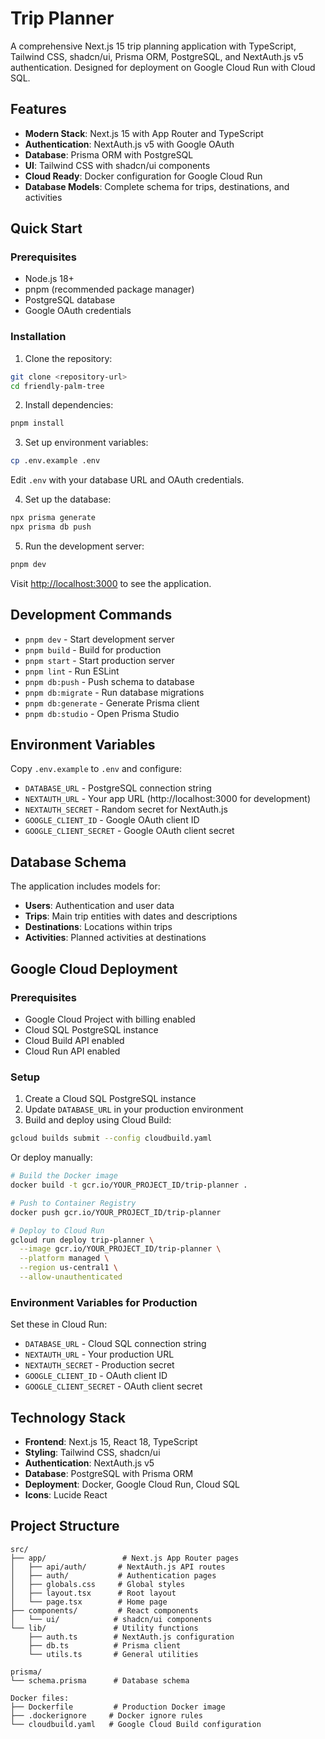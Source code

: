 # Trip Planner

A comprehensive Next.js 15 trip planning application with TypeScript, Tailwind CSS, shadcn/ui, Prisma ORM, PostgreSQL, and NextAuth.js v5 authentication. Designed for deployment on Google Cloud Run with Cloud SQL.

## Features

- **Modern Stack**: Next.js 15 with App Router and TypeScript
- **Authentication**: NextAuth.js v5 with Google OAuth
- **Database**: Prisma ORM with PostgreSQL
- **UI**: Tailwind CSS with shadcn/ui components
- **Cloud Ready**: Docker configuration for Google Cloud Run
- **Database Models**: Complete schema for trips, destinations, and activities

## Quick Start

### Prerequisites

- Node.js 18+
- pnpm (recommended package manager)
- PostgreSQL database
- Google OAuth credentials

### Installation

1. Clone the repository:
```bash
git clone <repository-url>
cd friendly-palm-tree
```

2. Install dependencies:
```bash
pnpm install
```

3. Set up environment variables:
```bash
cp .env.example .env
```
Edit `.env` with your database URL and OAuth credentials.

4. Set up the database:
```bash
npx prisma generate
npx prisma db push
```

5. Run the development server:
```bash
pnpm dev
```

Visit [http://localhost:3000](http://localhost:3000) to see the application.

## Development Commands

- `pnpm dev` - Start development server
- `pnpm build` - Build for production
- `pnpm start` - Start production server
- `pnpm lint` - Run ESLint
- `pnpm db:push` - Push schema to database
- `pnpm db:migrate` - Run database migrations
- `pnpm db:generate` - Generate Prisma client
- `pnpm db:studio` - Open Prisma Studio

## Environment Variables

Copy `.env.example` to `.env` and configure:

- `DATABASE_URL` - PostgreSQL connection string
- `NEXTAUTH_URL` - Your app URL (http://localhost:3000 for development)
- `NEXTAUTH_SECRET` - Random secret for NextAuth.js
- `GOOGLE_CLIENT_ID` - Google OAuth client ID
- `GOOGLE_CLIENT_SECRET` - Google OAuth client secret

## Database Schema

The application includes models for:

- **Users**: Authentication and user data
- **Trips**: Main trip entities with dates and descriptions
- **Destinations**: Locations within trips
- **Activities**: Planned activities at destinations

## Google Cloud Deployment

### Prerequisites

- Google Cloud Project with billing enabled
- Cloud SQL PostgreSQL instance
- Cloud Build API enabled
- Cloud Run API enabled

### Setup

1. Create a Cloud SQL PostgreSQL instance
2. Update `DATABASE_URL` in your production environment
3. Build and deploy using Cloud Build:

```bash
gcloud builds submit --config cloudbuild.yaml
```

Or deploy manually:

```bash
# Build the Docker image
docker build -t gcr.io/YOUR_PROJECT_ID/trip-planner .

# Push to Container Registry
docker push gcr.io/YOUR_PROJECT_ID/trip-planner

# Deploy to Cloud Run
gcloud run deploy trip-planner \
  --image gcr.io/YOUR_PROJECT_ID/trip-planner \
  --platform managed \
  --region us-central1 \
  --allow-unauthenticated
```

### Environment Variables for Production

Set these in Cloud Run:

- `DATABASE_URL` - Cloud SQL connection string
- `NEXTAUTH_URL` - Your production URL
- `NEXTAUTH_SECRET` - Production secret
- `GOOGLE_CLIENT_ID` - OAuth client ID
- `GOOGLE_CLIENT_SECRET` - OAuth client secret

## Technology Stack

- **Frontend**: Next.js 15, React 18, TypeScript
- **Styling**: Tailwind CSS, shadcn/ui
- **Authentication**: NextAuth.js v5
- **Database**: PostgreSQL with Prisma ORM
- **Deployment**: Docker, Google Cloud Run, Cloud SQL
- **Icons**: Lucide React

## Project Structure

```
src/
├── app/                 # Next.js App Router pages
│   ├── api/auth/       # NextAuth.js API routes
│   ├── auth/           # Authentication pages
│   ├── globals.css     # Global styles
│   ├── layout.tsx      # Root layout
│   └── page.tsx        # Home page
├── components/         # React components
│   └── ui/            # shadcn/ui components
└── lib/               # Utility functions
    ├── auth.ts        # NextAuth.js configuration
    ├── db.ts          # Prisma client
    └── utils.ts       # General utilities

prisma/
└── schema.prisma      # Database schema

Docker files:
├── Dockerfile         # Production Docker image
├── .dockerignore     # Docker ignore rules
└── cloudbuild.yaml   # Google Cloud Build configuration
```